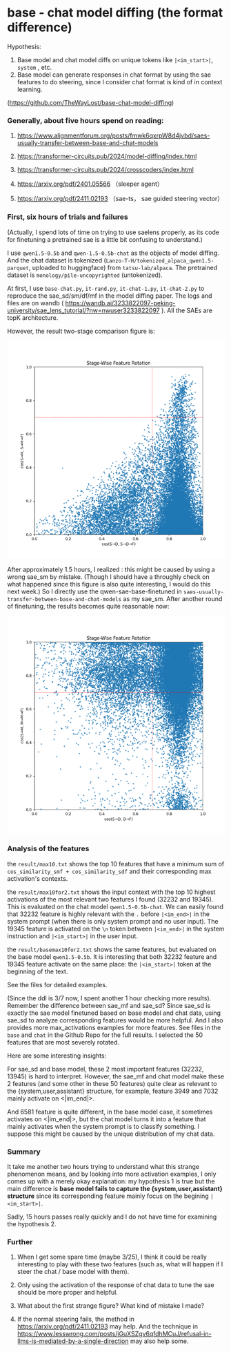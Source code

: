 # base - chat model diffing (the format difference)

Hypothesis:
1. Base model and chat model diffs on unique tokens like `|<im_start>|`, `system` , etc.
2. Base model can generate responses in chat format by using the sae features to do steering, since I consider chat format is kind of in context learning.

(https://github.com/TheWayLost/base-chat-model-diffing)

### Generally, about five hours spend on reading:

1. https://www.alignmentforum.org/posts/fmwk6qxrpW8d4jvbd/saes-usually-transfer-between-base-and-chat-models

2. https://transformer-circuits.pub/2024/model-diffing/index.html

3. https://transformer-circuits.pub/2024/crosscoders/index.html

4. https://arxiv.org/pdf/2401.05566
（sleeper agent）

5. https://arxiv.org/pdf/2411.02193
（sae-ts， sae guided steering vector）

### First, six hours of trials and failures

(Actually, I spend lots of time on trying to use saelens properly, as its code for finetuning a pretrained sae is a little bit confusing to understand.)

I use `qwen1.5-0.5b` and `qwen-1.5-0.5b-chat` as the objects of model diffing. And the chat dataset 
is tokenized (`Lanzo-T-H/tokenized_alpaca_qwen1.5-parquet`, uploaded to huggingface) from `tatsu-lab/alpaca`. The pretrained dataset is `monology/pile-uncopyrighted` (untokenized).

At first, I use `base-chat.py`, `it-rand.py`, `it-chat-1.py`, `it-chat-2.py` to reproduce the sae_sd/sm/df/mf in the
model diffing paper. The logs and files are on wandb ( https://wandb.ai/3233822097-peking-university/sae_lens_tutorial/?nw=nwuser3233822097 ). All the SAEs are topK architecture.

However, the result two-stage comparison figure is:

![](my_plot.png)

After approximately 1.5 hours, I realized : this might be caused by using a wrong sae_sm by mistake. (Though I should have a throughly check on what happened since this figure is also quite interesting, I would do this next week.)
So I directly use the qwen-sae-base-finetuned in `saes-usually-transfer-between-base-and-chat-models` as my sae_sm. After another round of finetuning, the results becomes quite reasonable now:

![](my_plot2.png)

### Analysis of the features

the `result/max10.txt` shows the top 10 features that have a minimum sum of `cos_similarity_smf + cos_similarity_sdf` and their corresponding max activation's contexts.

the `result/max10for2.txt` shows the input context with the top 10 highest activations of the most relevant two features I found (32232 and 19345). This is evaluated on the chat model `qwen1.5-0.5b-chat`. We can easily found that 32232 feature is highly relevant with the `.` before `|<im_end>|` in the system prompt (when there is only system prompt and no user input). The 19345 feature is activated on the `\n` token between `|<im_end>|` in the system instruction and `|<im_start>|` in the user input.

the `result/basemax10for2.txt` shows the same features, but evaluated on the base model `qwen1.5-0.5b`. It is interesting that both 32232 feature and 19345 feature activate on the same place: the `|<im_start>|` token at the beginning of the text.

See the files for detailed examples.

(Since the ddl is 3/7 now, I spent another 1 hour checking more results). Remember the difference between sae_mf and sae_sd? Since sae_sd is exactly the sae model finetuned based on base model and chat data, using sae_sd to analyze corresponding features would be more helpful. And I also provides more max_activations examples for more features. See files in the `base` and `chat` in the Github Repo for the full results. I selected the 50 features that are most severely rotated.

Here are some interesting insights:

For sae_sd and base model, these 2 most important features (32232, 13945) is hard to interpret. However, the sae_mf and chat model make these 2 features (and some other in these 50 features) quite clear as relevant to the {system,user,assistant} structure, for example, feature 3949 and 7032 mainly activate on <|im_end|>.

And 6581 feature is quite different, in the base model case, it sometimes activates on <|im_end|>, but the chat model turns it into a feature that mainly activates when the system prompt is to classify something. I suppose this might be caused by the unique distribution of my chat data.


### Summary

It take me another two hours trying to understand what this strange phenomenon means, and by looking into more activation examples, I only comes up with a merely okay explanation: my hypothesis 1 is true but the main difference is **base model fails to capture the {system,user,assistant} structure** since its corresponding feature mainly focus on the begining `|<im_start>|`.

Sadly, 15 hours passes really quickly and I do not have time for examining the hypothesis 2.

### Further

1.  When I get some spare time (maybe 3/25), I think it could be really interesting to play with these two features (such as, what will happen if I steer the chat / base model with them).

2.  Only using the activation of the response of chat data to tune the sae should be more proper and helpful.

3.  What about the first strange figure? What kind of mistake I made?

4.  If the normal steering fails, the method in https://arxiv.org/pdf/2411.02193 may help. And the technique in https://www.lesswrong.com/posts/jGuXSZgv6qfdhMCuJ/refusal-in-llms-is-mediated-by-a-single-direction may also help some.


